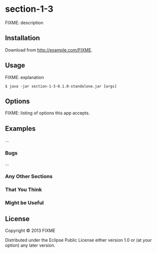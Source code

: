 # section-1-3

FIXME: description

## Installation

Download from http://example.com/FIXME.

## Usage

FIXME: explanation

    $ java -jar section-1-3-0.1.0-standalone.jar [args]

## Options

FIXME: listing of options this app accepts.

## Examples

...

### Bugs

...

### Any Other Sections
### That You Think
### Might be Useful

## License

Copyright © 2013 FIXME

Distributed under the Eclipse Public License either version 1.0 or (at
your option) any later version.
